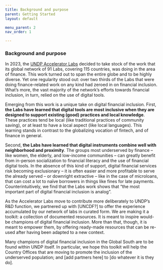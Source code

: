 ```yaml
---
title: Background and purpose 
parent: Getting Started
layout: default

menu_parent: 2
nav_order: 1

---
```


### Background and purpose 

In 2023, the [UNDP Accelerator Labs](https://acceleratorlabs.undp.org) decided to take stock of the work that its global network of 91 Labs, covering 115 countries, was doing in the area of finance. This work turned out to span the entire globe and to be highly diverse. Yet one regularity stood out: over two thirds of the Labs that were doing finance-related work on any kind had zeroed in on financial inclusion. What’s more, the vast majority of the network’s efforts towards financial inclusion, in turn, relied on the use of digital tools. 

Emerging from this work is a unique take on digital financial inclusion. First, **the Labs have learned that digital tools are most inclusive when they are designed to support existing (good) practices and local knowledge**. These practices tend be local (like traditional practices of community saving), or at least to have a local aspect (like local languages). This learning stands in contrast to the globalizing vocation of fintech, and of finance in general. 

Second, **the Labs have learned that digital instruments combine well with neighborhood and proximity**. The groups most underserved by finance – like women, the elderly, and low-income communities – can greatly benefit from in-person socialization to financial literacy and the use of financial digital tools. In the absence of this kind of support, digital financial services risk becoming exclusionary – it is often easier and more profitable to serve the already served – or downright extractive – like in the case of microloans, that can cost a lot to naïve borrowers in things like fines for late payments. Counterintuitively, we find that the Labs work shows that “the most important part of digital financial inclusion is analog”.

As the Accelerator Labs move to contribute more deliberately to UNDP’s R&D function, we partnered up with [UNCDF?] to offer the experience accumulated by our network of labs in curated form. We are making it a toolkit: a collection of documented resources. It is meant to inspire would-be champions of digital financial inclusion. More than that, though, it is meant to empower them, by offering ready-made resources that can be re-used after having been adapted to a new context. 

Many champions of digital financial inclusion in the Global South are to be found within UNDP itself. In particular, we hope this toolkit will help the Country Offices that are moving to promote the inclusion of the underserved population; and [add partners here] to [do whatever it is they do].
